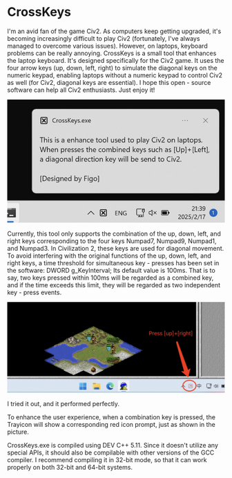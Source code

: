# CrossKeys
I'm an avid fan of the game Civ2. As computers keep getting upgraded, it's becoming increasingly difficult to play Civ2 (fortunately, I've always managed to overcome various issues). However, on laptops, keyboard problems can be really annoying. CrossKeys is a small tool that enhances the laptop keyboard. It's designed specifically for the Civ2 game. It uses the four arrow keys (up, down, left, right) to simulate the diagonal keys on the numeric keypad, enabling laptops without a numeric keypad to control Civ2 as well (for Civ2, diagonal keys are essential). I hope this open - source software can help all Civ2 enthusiasts. Just enjoy it! 

![CrossKeys.exe startup](snapshot1.png)

Currently, this tool only supports the combination of the up, down, left, and right keys corresponding to the four keys Numpad7, Numpad9, Numpad1, and Numpad3. In Civilization 2, these keys are used for diagonal movement. To avoid interfering with the original functions of the up, down, left, and right keys, a time threshold for simultaneous key - presses has been set in the software: DWORD g_KeyInterval; Its default value is 100ms. That is to say, two keys pressed within 100ms will be regarded as a combined key, and if the time exceeds this limit, they will be regarded as two independent key - press events.

![Working for CIV2](snapshot2.jpg)

I tried it out, and it performed perfectly. 

To enhance the user experience, when a combination key is pressed, the Trayicon will show a corresponding red icon prompt, just as shown in the picture.

CrossKeys.exe is compiled using DEV C++ 5.11. Since it doesn't utilize any special APIs, it should also be compilable with other versions of the GCC compiler. I recommend compiling it in 32-bit mode, so that it can work properly on both 32-bit and 64-bit systems. 
